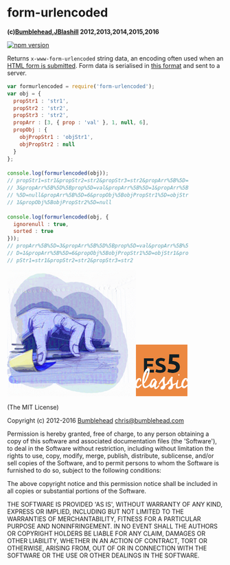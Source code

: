 form-urlencoded
===============
**(c)[Bumblehead][0],[JBlashill][6] 2012,2013,2014,2015,2016**

[![npm version](https://badge.fury.io/js/form-urlencoded.svg)](https://badge.fury.io/js/form-urlencoded)

Returns `x-www-form-urlencoded` string data, an encoding often used when an [HTML form is submitted][1]. Form data is serialised in [this format][2] and sent to a server.


```javascript
var formurlencoded = require('form-urlencoded');
var obj = {
  propStr1 : 'str1',
  propStr2 : 'str2',
  propStr3 : 'str2',
  propArr : [3, { prop : 'val' }, 1, null, 6],
  propObj : { 
    objPropStr1 : 'objStr1',
    objPropStr2 : null
  }
};

console.log(formurlencoded(obj));
// propStr1=str1&propStr2=str2&propStr3=str2&propArr%5B%5D=
// 3&propArr%5B%5D%5Bprop%5D=val&propArr%5B%5D=1&propArr%5B
// %5D=null&propArr%5B%5D=6&propObj%5BobjPropStr1%5D=objStr
// 1&propObj%5BobjPropStr2%5D=null

console.log(formurlencoded(obj, {
  ignorenull : true,
  sorted : true
}));
// propArr%5B%5D=3&propArr%5B%5D%5Bprop%5D=val&propArr%5B%5
// D=1&propArr%5B%5D=6&propObj%5BobjPropStr1%5D=objStr1&pro
// pStr1=str1&propStr2=str2&propStr3=str2
```

[0]: http://www.bumblehead.com                            "bumblehead"
[1]: http://www.w3.org/TR/html4/interact/forms.html#h-17.13.4.1  "w3c"
[2]: http://www.w3.org/TR/html5/forms.html#url-encoded-form-data "w3c"
[3]: http://nodejs.org/api/querystring.html               "node.js qs"
[4]: www.ruby-doc.org/stdlib-1.9.3/libdoc/uri/rdoc/URI.html    "rails"
[5]: https://github.com/visionmedia/node-querystring           "tj qs"
[6]: https://github.com/jblashill/form-urlencoded          "jblashill"
[7]: https://raw.githubusercontent.com/iambumblehead/es5classic/master/es5classic_120x120.png


![scrounge](https://github.com/iambumblehead/scroungejs/raw/master/img/hand.png)[![es5 classic][7]][7] 

(The MIT License)

Copyright (c) 2012-2016 [Bumblehead][0] <chris@bumblehead.com>

Permission is hereby granted, free of charge, to any person obtaining a copy of this software and associated documentation files (the 'Software'), to deal in the Software without restriction, including without limitation the rights to use, copy, modify, merge, publish, distribute, sublicense, and/or sell copies of the Software, and to permit persons to whom the Software is furnished to do so, subject to the following conditions:

The above copyright notice and this permission notice shall be included in all copies or substantial portions of the Software.

THE SOFTWARE IS PROVIDED 'AS IS', WITHOUT WARRANTY OF ANY KIND, EXPRESS OR IMPLIED, INCLUDING BUT NOT LIMITED TO THE WARRANTIES OF MERCHANTABILITY, FITNESS FOR A PARTICULAR PURPOSE AND NONINFRINGEMENT. IN NO EVENT SHALL THE AUTHORS OR COPYRIGHT HOLDERS BE LIABLE FOR ANY CLAIM, DAMAGES OR OTHER LIABILITY, WHETHER IN AN ACTION OF CONTRACT, TORT OR OTHERWISE, ARISING FROM, OUT OF OR IN CONNECTION WITH THE SOFTWARE OR THE USE OR OTHER DEALINGS IN THE SOFTWARE.
   
